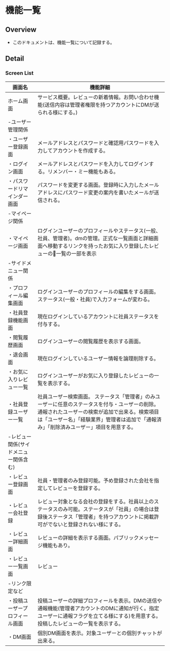 # 機能一覧

## Overview
- このドキュメントは、機能一覧について記録する。

## Detail

### Screen List
| 画面名                                | 機能詳細                                                                                                                                                                         |
| ------------------------------------- | -------------------------------------------------------------------------------------------------------------------------------------------------------------------------------- |
| ホーム画面                              | サービス概要。レビューの新着情報。お問い合わせ機能(送信内容は管理者権限を持つアカウントにDMが送られる様にする。)                                                                                   |
| -ユーザー管理関係                        |                                                                                                                                                                                  |
| ・ユーザー登録画面                        | メールアドレスとパスワードと確認用パスワードを入力してアカウントを作成する。                                                                                                                 |
| ・ログイン画面                           | メールアドレスとパスワードを入力してログインする。リメンバー・ミー機能もある。                                                                                                                |
| ・パスワードリマインダー画面               | パスワードを変更する画面。登録時に入力したメールアドレスにパスワード変更の案内を書いたメールが送信される。                                                                                         |
| -マイページ関係                          |                                                                                                                                                                                  |
| ・マイページ画面                         | ログインユーザーのプロフィールやステータス(一般、社員、管理者)。dmの管理。正式な一覧画面と詳細画面へ移動するリンクを持ったお気に入り登録したレビューの一覧の一部を表示                                      |
| -サイドメニュー関係                      |                                                                                                                                                                                  |
| ・プロフィール編集画面                    | ログインユーザーのプロフィールの編集をする画面。ステータス(一般・社員)で入力フォームが変わる。                                                                                                  |
| ・社員登録機能画面                       | 現在ログインしているアカウントに社員ステータスを付与する。                                                                                                                                 |
| ・閲覧履歴画面                          | ログインユーザーの閲覧履歴を表示する画面。                                                                                                                                               |
| ・退会画面                              | 現在ログインしているユーザー情報を論理削除する。                                                                                                                                          |
| ・お気に入りレビュー一覧                  | ログインユーザーがお気に入り登録したレビューの一覧を表示する。                                                                                                                               |
| ・社員登録ユーザー一覧                    | 社員ユーザー検索画面。 ステータス「管理者」のみユーザーに任意のステータスを付与・ユーザーの削除。通報されたユーザーの検索が追加で出来る。検索項目は「ユーザー名」「経験業界」管理者は追加で「通報済み」「削除済みユーザー」項目を用意する。|
| -レビュー関係(サイドメニュー関係含む)      |                                                                                                                                                                                   |
| ・レビュー登録画面                       | 社員・管理者のみ登録可能。予め登録された会社を指定してレビューを登録する。                                                                                                                    |
| ・レビュー会社登録                       | レビュー対象となる会社の登録をする。社員以上のステータスのみ可能。ステータスが「社員」の場合は登録後ステータス「管理者」を持つアカウントに掲載許可がでないと登録されない様にする。                             |
| ・レビュー詳細画面                       | レビューの詳細を表示する画面。パブリックメッセージ機能もあり。                                                                                                                             |
| ・レビュー一覧画面                       | レビュー                                                                                                   |
| -リンク限定など                         |                                                                                                                                                                                 |
| ・投稿ユーザープロフィール画面             | 投稿ユーザーの詳細プロフィールを表示。DMの送信や通報機能(管理者アカウントのDMに通知が行く。指定ユーザーに通報フラグを立てる様にする)を用意する。投稿したレビューの一覧を表示する。                             |
| ・DM画面             | 個別DM画面を表示。対象ユーザーとの個別チャットが出来る。                                                        |